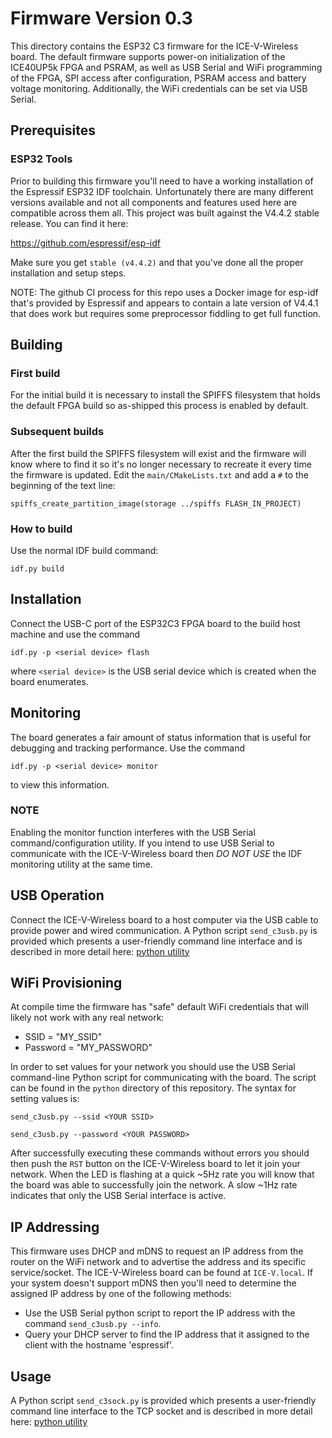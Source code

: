 # Firmware Version 0.3

This directory contains the ESP32 C3 firmware for the ICE-V-Wireless board. The
default firmware supports power-on initialization of the ICE40UP5k FPGA and PSRAM, as well as USB Serial and WiFi programming of the FPGA, SPI access after configuration,
PSRAM access and battery voltage monitoring. Additionally, the WiFi credentials
can be set via USB Serial.

## Prerequisites

### ESP32 Tools

Prior to building this firmware you'll need to have a working installation of the
Espressif ESP32 IDF toolchain. Unfortunately there are many different versions
available and not all components and features used here are compatible across
them all. This project was built against the V4.4.2 stable release.
You can find it here:

https://github.com/espressif/esp-idf

Make sure you get `stable (v4.4.2)` and that you've done all the proper
installation and setup steps.

NOTE: The github CI process for this repo uses a Docker image for esp-idf that's
provided by Espressif and appears to contain a late version of V4.4.1 that
does work but requires some preprocessor fiddling to get full function.

## Building

### First build

For the initial build it is necessary to install the SPIFFS filesystem that holds
the default FPGA build so as-shipped this process is enabled by default.

### Subsequent builds

After the first build the SPIFFS filesystem will exist and the firmware will know
where to find it so it's no longer necessary to recreate it every time the
firmware is updated. Edit the `main/CMakeLists.txt` and add a `#` to the
beginning of the text line:

```
spiffs_create_partition_image(storage ../spiffs FLASH_IN_PROJECT)
```

### How to build

Use the normal IDF build command:

```
idf.py build
```

## Installation

Connect the USB-C port of the ESP32C3 FPGA board to the build host machine and
use the command

```
idf.py -p <serial device> flash
```

where `<serial device>` is the USB serial device which is created when the board
enumerates.

## Monitoring

The board generates a fair amount of status information that is useful for
debugging and tracking performance. Use the command

```
idf.py -p <serial device> monitor
```

to view this information.

### NOTE

Enabling the monitor function interferes with the USB Serial command/configuration
utility. If you intend to use USB Serial to communicate with the ICE-V-Wireless
board then *DO NOT USE* the IDF monitoring utility at the same time.

## USB Operation

Connect the ICE-V-Wireless board to a host computer via the USB cable to provide
power and wired communication. A Python script `send_c3usb.py` is provided which
presents a user-friendly command line interface and is described in more detail
here:
[python utility](../python/README.md)

## WiFi Provisioning

At compile time the firmware has "safe" default WiFi credentials that will
likely not work with any real network:

* SSID = "MY_SSID"
* Password = "MY_PASSWORD"

In order to set values for your network you should use the USB Serial
command-line Python script for communicating with the board. The script
can be found in the `python` directory of this repository. The syntax for
setting values is:

`send_c3usb.py --ssid <YOUR SSID>`

`send_c3usb.py --password <YOUR PASSWORD>`

After successfully executing these commands without errors you should then push
the `RST` button on the ICE-V-Wireless board to let it join your network. When
the LED is flashing at a quick ~5Hz rate you will know that the board was able
to successfully join the network. A slow ~1Hz rate indicates that only the
USB Serial interface is active.

## IP Addressing

This firmware uses DHCP and mDNS to request an IP address from the router on the
WiFi network and to advertise the address and its specific service/socket. The
ICE-V-Wireless board can be found at `ICE-V.local`. If your system doesn't
support mDNS then you'll need to determine the assigned IP address by one of
the following methods:

* Use the USB Serial python script to report the IP address with the command
  `send_c3usb.py --info`.
* Query your DHCP server to find the IP address that it assigned to the client
  with the hostname 'espressif'.

## Usage

A Python script `send_c3sock.py` is provided which presents a user-friendly
command line interface to the TCP socket and is described in more detail here:
[python utility](../python/README.md)
